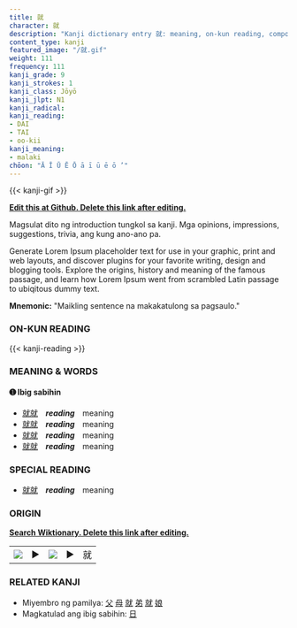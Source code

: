 ```yaml
---
title: 就
character: 就
description: "Kanji dictionary entry 就: meaning, on-kun reading, compounds, origin, related kanji"
content_type: kanji
featured_image: "/就.gif"
weight: 111
frequency: 111
kanji_grade: 9
kanji_strokes: 1
kanji_class: Jōyō
kanji_jlpt: N1
kanji_radical: 
kanji_reading: 
- DAI
- TAI
- oo-kii
kanji_meaning:
- malaki
chōon: "Ā Ī Ū Ē Ō ā ī ū ē ō ’"
---
```

[//]: # (Don't edit the line below. Kanji animated GIF code is automatically generated.)
{{< kanji-gif >}}

[//]: # (Edit below this line.)

**[Edit this at Github. Delete this link after editing.](https://github.com/tim0g/tim/tree/main/content/kanji/就/index.md)**

Magsulat dito ng introduction tungkol sa kanji. Mga opinions, impressions, suggestions, trivia, ang kung ano-ano pa.

Generate Lorem Ipsum placeholder text for use in your graphic, print and web layouts, and discover plugins for your favorite writing, design and blogging tools. Explore the origins, history and meaning of the famous passage, and learn how Lorem Ipsum went from scrambled Latin passage to ubiqitous dummy text.
 
**Mnemonic:** "Maikling sentence na makakatulong sa pagsaulo."

### ON-KUN READING

[//]: # (Don't edit the line below. ON-KUN READING code is automatically generated.)
{{< kanji-reading >}}

### MEANING & WORDS

#### ➊ **Ibig sabihin**
  - [就](../就)[就](../就)　***reading***　meaning
  - [就](../就)[就](../就)　***reading***　meaning
  - [就](../就)[就](../就)　***reading***　meaning
  - [就](../就)[就](../就)　***reading***　meaning

### SPECIAL READING
  - [就](../就)[就](../就)　***reading***　meaning

### ORIGIN

**[Search Wiktionary. Delete this link after editing.](https://wiktionary.org/wiki/就)**
<table class="kanji-table"><tr><td>
<img src="60px-就-bronze.svg.png">
</td><td>▶</td><td>
<img src="60px-就-oracle.svg.png">
</td><td>▶</td>
<td class="kanji-origin">就</td>
</tr></table>

### RELATED KANJI
- Miyembro ng pamilya: [父](../父) [母](../母) [就](../就) [弟](../弟) [就](../就) [娘](../娘)
- Magkatulad ang ibig sabihin: [日](../日)

